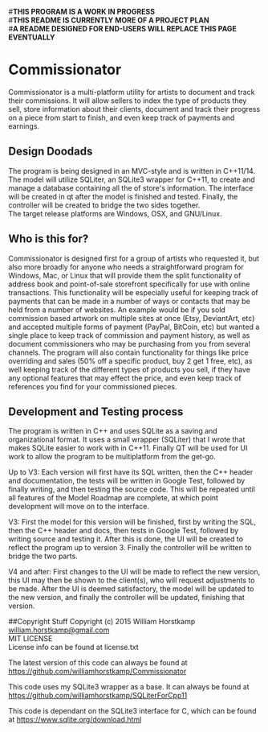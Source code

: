 #**THIS PROGRAM IS A WORK IN PROGRESS**  
#**THIS README IS CURRENTLY MORE OF A PROJECT PLAN**  
#**A README DESIGNED FOR END-USERS WILL REPLACE THIS PAGE EVENTUALLY**  
  
  
# Commissionator
Commissionator is a multi-platform utility for artists to document and track their commissions.
It will allow sellers to index the type of products they sell, store information about their clients, 
document and track their progress on a piece from start to finish, and even keep track of payments and earnings.  
  
## Design Doodads
The program is being designed in an MVC-style and is written in C++11/14. The model will utilize SQLiter, an SQLite3 wrapper for C++11, to create
and manage a database containing all the of store's information. The interface will be created in qt after the model is finished and tested.  Finally, the controller will be created to bridge the two sides together.   
The target release platforms are
Windows, OSX, and GNU/Linux.  
  
## Who is this for?  
Commissionator is designed first for a group of artists who requested it, but also more broadly for anyone who needs a straightforward program for Windows, Mac, or Linux that will provide them the split functionality of address book and point-of-sale storefront specifically for use with online transactions. This functionality will be especially useful for keeping track of payments that can be made in a number of ways or contacts that may be held from a number of websites. An example would be if you sold commission based artwork on multiple sites at once (Etsy, DeviantArt, etc) and accepted multiple forms of payment (PayPal, BitCoin, etc) but wanted a single place to keep track of commission and payment history, as well as document commissioners who may be purchasing from you from several channels. The program will also contain functionality for things like price overriding and sales (50% off a specific product, buy 2 get 1 free, etc), as well keeping track of the different types of products you sell, if they have any optional features that may effect the price, and even keep track of references you find for your commissioned pieces.  
  
## Development and Testing process  
  
The program is written in C++ and uses SQLite as a saving and organizational format. It uses a small wrapper (SQLiter) that I wrote that makes SQLite easier to work with in C++11. Finally QT will be used for UI work to allow the program to be multiplatform from the get-go.  
 
Up to V3: Each version will first have its SQL written, then the C++ header and documentation, 
the tests will be written in Google Test, followed by finally writing, and then testing the source code. This will be repeated until all features of the Model Roadmap are complete, at which point development will move on to the interface.  
  
V3: First the model for this version will be finished, first by writing the SQL, then the C++ header and docs, then tests in Google Test, followed by writing source and testing it. After this is done, the UI will be created to reflect the program up to version 3. Finally the controller will be written to bridge the two parts.  
  
V4 and after: First changes to the UI will be made to reflect the new version, this UI may then be shown to the client(s), who will request adjustments to be made. After the UI is deemed satisfactory, the model will be updated to the new version, and finally the controller will be updated, finishing that version.  
  
##Copyright Stuff
Copyright (c) 2015 William Horstkamp  
william.horstkamp@gmail.com  
MIT LICENSE  
License info can be found at license.txt  

The latest version of this code can always be found at  
https://github.com/williamhorstkamp/Commissionator

This code uses my SQLite3 wrapper as a base. It can always be found at
https://github.com/williamhorstkamp/SQLiterForCpp11

This code is dependant on the SQLite3 interface for C, which can be found at
https://www.sqlite.org/download.html
